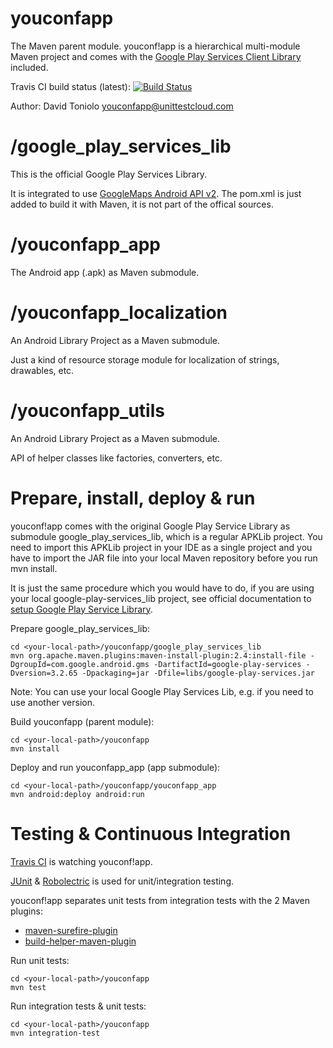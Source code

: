 youconfapp
==========

The Maven parent module. youconf!app is a hierarchical multi-module Maven project and comes with the 
[Google Play Services Client Library](http://developer.android.com/google/play-services/index.html) included.

Travis CI build status (latest): [![Build Status](https://travis-ci.org/davidtoniolo/youconfapp.png?branch=master)](https://travis-ci.org/davidtoniolo/youconfapp)

Author: David Toniolo <youconfapp@unittestcloud.com>


/google_play_services_lib
=========================

This is the official Google Play Services Library.

It is integrated to use [GoogleMaps Android API v2](https://developers.google.com/maps/documentation/android).
The pom.xml is just added to build it with Maven, it is not part of the offical sources.


/youconfapp_app
===============

The Android app (.apk) as Maven submodule.


/youconfapp_localization
========================

An Android Library Project as a Maven submodule.

Just a kind of resource storage module for localization of strings, drawables, etc.


/youconfapp_utils
=================

An Android Library Project as a Maven submodule.

API of helper classes like factories, converters, etc.


Prepare, install, deploy & run
==============================

youconf!app comes with the original Google Play Service Library as submodule google_play_services_lib, which is
a regular APKLib project. You need to import this APKLib project in your IDE as a single project and you have to import
the JAR file into your local Maven repository before you run mvn install.

It is just the same procedure which you would have to do, if you are using your local google-play-services_lib project,
see official documentation to [setup Google Play Service Library](http://developer.android.com/google/play-services/setup.html).

Prepare google_play_services_lib:

	cd <your-local-path>/youconfapp/google_play_services_lib
	mvn org.apache.maven.plugins:maven-install-plugin:2.4:install-file -DgroupId=com.google.android.gms -DartifactId=google-play-services -Dversion=3.2.65 -Dpackaging=jar -Dfile=libs/google-play-services.jar

Note: You can use your local Google Play Services Lib, e.g. if you need to use another version.

Build youconfapp (parent module):

	cd <your-local-path>/youconfapp
	mvn install

Deploy and run youconfapp_app (app submodule):

	cd <your-local-path>/youconfapp/youconfapp_app
	mvn android:deploy android:run


Testing & Continuous Integration
================================

[Travis CI](https://travis-ci.org/davidtoniolo/youconfapp) is watching youconf!app.

[JUnit](http://junit.org) & [Robolectric](https://github.com/robolectric/robolectric) is used for unit/integration testing.

youconf!app separates unit tests from integration tests with the 2 Maven plugins:

* [maven-surefire-plugin](http://maven.apache.org/surefire/maven-surefire-plugin)
* [build-helper-maven-plugin](http://mojo.codehaus.org/build-helper-maven-plugin)


Run unit tests:

	cd <your-local-path>/youconfapp
	mvn test
	
Run integration tests & unit tests:

	cd <your-local-path>/youconfapp
	mvn integration-test

	